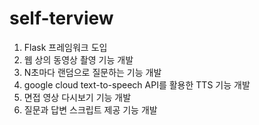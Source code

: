 # self-terview
1. Flask 프레임워크 도입
2. 웹 상의 동영상 촬영 기능 개발 
3. N초마다 랜덤으로 질문하는 기능 개발
4. google cloud text-to-speech API를 활용한 TTS 기능 개발 
5. 면접 영상 다시보기 기능 개발
6. 질문과 답변 스크립트 제공 기능 개발